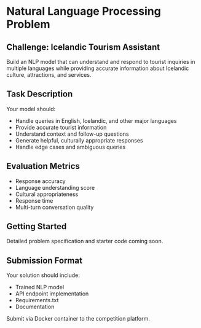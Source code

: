 # Natural Language Processing Problem

## Challenge: Icelandic Tourism Assistant

Build an NLP model that can understand and respond to tourist inquiries in multiple languages while providing accurate information about Icelandic culture, attractions, and services.

## Task Description

Your model should:
- Handle queries in English, Icelandic, and other major languages
- Provide accurate tourist information
- Understand context and follow-up questions
- Generate helpful, culturally appropriate responses
- Handle edge cases and ambiguous queries

## Evaluation Metrics

- Response accuracy
- Language understanding score
- Cultural appropriateness
- Response time
- Multi-turn conversation quality

## Getting Started

Detailed problem specification and starter code coming soon.

## Submission Format

Your solution should include:
- Trained NLP model
- API endpoint implementation
- Requirements.txt
- Documentation

Submit via Docker container to the competition platform.